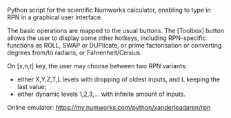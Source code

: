 Python script for the scientific Numworks calculator, enabling to type in RPN in a graphical user interface.

The basic operations are mapped to the usual buttons.
The [Toolbox] button allows the user to display some other hotkeys, including RPN-specific functions as ROLL, SWAP or DUPlicate, or prime factorisation or converting degrees from/to radians, or Fahrenheit/Celsius.

On [x,n,t] key, the user may choose between two RPN variants:
- either X,Y,Z,T,L levels with dropping of oldest inputs, and L keeping the last value;
- either dynamic levels 1,2,3,… with infinite amount of inputs.

Online emulator: https://my.numworks.com/python/xanderleadaren/rpn
